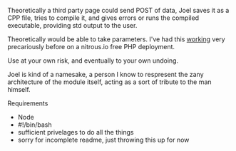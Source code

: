 Theoretically a third party page could send POST of data, Joel saves it as a CPP file, tries to compile it, and gives errors or runs the compiled executable, providing std output to the user.

Theoretically would be able to take parameters.  I've had this <a href="HTTPS://github.com/Bango1999/cpphp">working</a> very precariously before on a nitrous.io free PHP deployment.

Use at your own risk, and eventually to your own undoing.

Joel is kind of a namesake, a person I know to respresent the zany architecture of the module itself, acting as a sort of tribute to the man himself.

Requirements
- Node
- #!/bin/bash
- sufficient privelages to do all the things
- sorry for incomplete readme, just throwing this up for now
